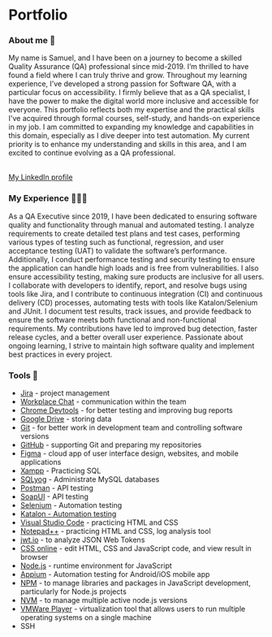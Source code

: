 <h1>Portfolio</h1>

<h3>About me 👋</h3>
My name is Samuel, and I have been on a journey to become a skilled Quality Assurance (QA) professional since mid-2019. I’m thrilled to have found a field where I can truly thrive and grow. Throughout my learning experience, I’ve developed a strong passion for Software QA, with a particular focus on accessibility. I firmly believe that as a QA specialist, I have the power to make the digital world more inclusive and accessible for everyone.
This portfolio reflects both my expertise and the practical skills I've acquired through formal courses, self-study, and hands-on experience in my job. I am committed to expanding my knowledge and capabilities in this domain, especially as I dive deeper into test automation. My current priority is to enhance my understanding and skills in this area, and I am excited to continue evolving as a QA professional.
<br><br>
<p><a href="https://www.linkedin.com/in/siregarsamuel/" target="_blank">My LinkedIn profile</a></p>

<h3>My Experience 👩‍💻✨</h3>
As a QA Executive since 2019, I have been dedicated to ensuring software quality and functionality through manual and automated testing. I analyze requirements to create detailed test plans and test cases, performing various types of testing such as functional, regression, and user acceptance testing (UAT) to validate the software’s performance. Additionally, I conduct performance testing and security testing to ensure the application can handle high loads and is free from vulnerabilities. I also ensure accessibility testing, making sure products are inclusive for all users. I collaborate with developers to identify, report, and resolve bugs using tools like Jira, and I contribute to continuous integration (CI) and continuous delivery (CD) processes, automating tests with tools like Katalon/Selenium and JUnit. I document test results, track issues, and provide feedback to ensure the software meets both functional and non-functional requirements. My contributions have led to improved bug detection, faster release cycles, and a better overall user experience. Passionate about ongoing learning, I strive to maintain high software quality and implement best practices in every project.

<h3>Tools 🔧</h3>
<ul>
<li><a href="https://www.atlassian.com/pl/software/jira">Jira</a> - project management</li>
<li><a href="https://www.workplace.com/">Workplace Chat</a> - communication within the team</li>
<li><a href="https://developer.chrome.com/docs/devtools">Chrome Devtools</a> - for better testing and improving bug reports</li>
<li><a href="https://drive.google.com/drive/u/0/home?hl=id-ID">Google Drive</a> - storing data</li>
<li><a href="https://git-scm.com/">Git</a> - for better work in development team and controlling software versions</li>
<li><a href="https://github.com/">GitHub</a> - supporting Git and preparing my repositories</li>
<li><a href="https://www.figma.com/">Figma</a> - cloud app of user interface design, websites, and mobile applications</li>
<li><a href="https://www.apachefriends.org/download.html">Xampp</a> - Practicing SQL</li>
<li><a href="https://sqlyog.en.softonic.com/">SQLyog</a> - Administrate MySQL databases </li>
<li><a href="https://www.postman.com/">Postman</a> - API testing</li>
<li><a href="https://www.soapui.org/">SoapUI</a> - API testing</li>
<li><a href="https://www.selenium.dev/">Selenium</a> - Automation testing</li>
<li><a href="https://katalon.com/">Katalon - Automation testing</li>
<li><a href="https://visualstudio.microsoft.com/">Visual Studio Code</a> - practicing HTML and CSS</li>
<li><a href="https://notepad-plus-plus.org/downloads/">Notepad++</a> - practicing HTML and CSS, log analysis tool</li>
<li><a href="https://jwt.io/">jwt.io<a> - to analyze JSON Web Tokens</li>
<li><a href="https://www.w3schools.com/css/css_editor.asp">CSS online</a> - edit HTML, CSS and JavaScript code, and view result in browser</li>
<li><a href="https://nodejs.org/en">Node.js</a> - runtime environment for JavaScript</li>
<li><a href="https://appium.io/">Appium</a> - Automation testing for Android/iOS mobile app</li>
<li><a href="https://www.npmjs.com/">NPM</a> - to manage libraries and packages in JavaScript development, particularly for Node.js projects</li>
<li><a href="https://github.com/nvm-sh/nvm">NVM</a> - to manage multiple active node.js versions</li>
<li><a href="https://www.vmware.com/">VMWare Player</a> - virtualization tool that allows users to run multiple operating systems on a single machine</li>
<li>SSH</li>
</ul>
